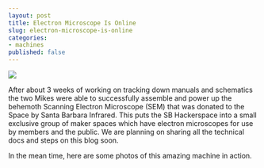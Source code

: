```yaml
---
layout: post
title: Electron Microscope Is Online
slug: electron-microscope-is-online
categories:
- machines
published: false
---
```


<img src="{{ site.baseurl }}/assets/images/2015-06-09-electron-microscope-is-online/swiss-holding-sample-retouched.jpg" class="fit image">

After about 3 weeks of working on tracking down manuals and schematics the two Mikes were able to successfully assemble and power up the behemoth Scanning Electron Microscope (SEM) that was donated to the Space by Santa Barbara Infrared. This puts the SB Hackerspace into a small exclusive group of maker spaces which have electron microscopes for use by members and the public.  We are planning on sharing all the technical docs and steps on this blog soon.

In the mean time, here are some photos of this amazing machine in action.
